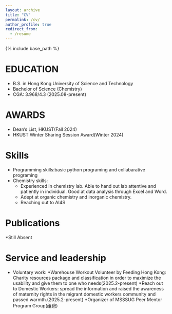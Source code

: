 ```yaml
---
layout: archive
title: "CV"
permalink: /cv/
author_profile: true
redirect_from:
  - /resume
---
```


{% include base_path %}

EDUCATION
======
* B.S. in Hong Kong University of Science and Technology
* Bachelor of Science (Chemistry)
* CGA: 3.968/4.3 (2025.08-present)

AWARDS
======
* Dean’s List, HKUST(Fall 2024)
* HKUST Winter Sharing Session Award(Winter 2024)
  
Skills
======
* Programming skills:basic python programing and collabarative programing
* Chemistry skills:
  * Experienced in chemistry lab. Able to hand out lab attentive and patiently in individual. Good at data analysis through Excel and Word. 
  * Adept at organic chemistry and inorganic chemistry.
  * Reaching out to AI4S

Publications
======

*Still Absent
  
  
Service and leadership
======
* Voluntary work:
  *Warehouse Workout Volunteer by Feeding Hong Kong: Charity resources package and classification in order to maximize the usability and give them to one who needs(2025.2-present)
  *Reach out to Domestic Workers: spread the information and raised the awareness of maternity rights in the migrant domestic workers community and passed warmth.(2025.2-present)
*Organizer of MSSSUG Peer Mentor Program Group(组爸)
